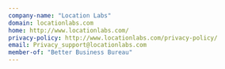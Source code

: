 ```yaml
---
company-name: "Location Labs"
domain: locationlabs.com
home: http://www.locationlabs.com/
privacy-policy: http://www.locationlabs.com/privacy-policy/
email: Privacy_support@locationlabs.com
member-of: "Better Business Bureau"
---
```




